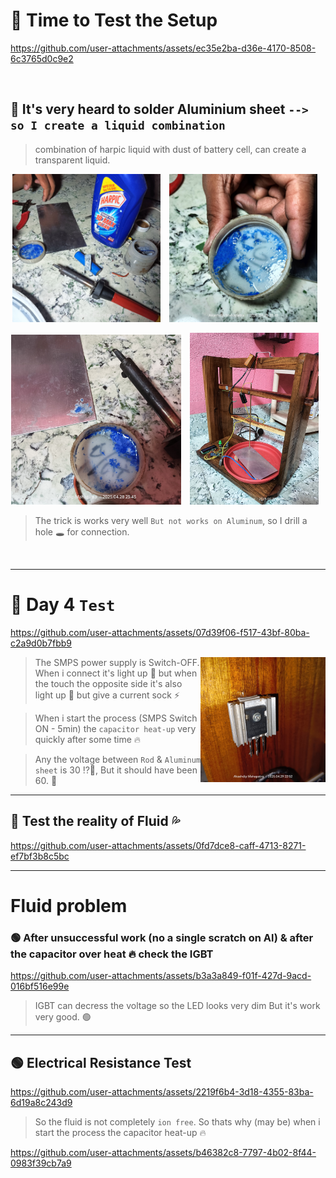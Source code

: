 
# 🔵 Time to Test the Setup

https://github.com/user-attachments/assets/ec35e2ba-d36e-4170-8508-6c3765d0c9e2

</br>

## 🔴 It's very heard to solder Aluminium sheet `--> so I create a liquid combination`

> combination of harpic liquid with dust of battery cell, can create a transparent liquid.

<p align="center">
  <img src="setup/Day 04/soldaring Al 01.jpg" alt="Image 1" width="47%" style="margin-right: 10px;"/>
  <img src="setup/Day 04/soldaring Al 02.jpg" alt="Image 2" width="47%" style="margin-right: 10px;"/>
</p>
<p align="center">
  <img src="setup/Day 04/soldaring Al 03.jpg" alt="Image 1" width="54%" style="margin-right: 10px;"/>
  <img src="setup/Day 04/setup EDM 01.jpg" alt="Image 2" width="41%" style="margin-right: 10px;"/>
</p>

> The trick is works very well `But not works on Aluminum`, so I drill a hole 🕳️ for connection.

</br>

---

# 🔴 Day 4 `Test`

https://github.com/user-attachments/assets/07d39f06-f517-43bf-80ba-c2a9d0b7fbb9

<img align="right" alt="" width="200" src="setup/Day 04/IGBT.jpg">

> The SMPS power supply is Switch-OFF. When i connect it's light up 🚨 but when the touch the opposite side it's also light up 🚨 but give a current sock ⚡

> When i start the process (SMPS Switch ON - 5min) the `capacitor heat-up` very quickly after some time 🔥

> Any the voltage between `Rod` & `Aluminum sheet` is 30 ⁉️🤔, But it should have been 60. 🔴

---

## 🔵 Test the reality of Fluid 💦

https://github.com/user-attachments/assets/0fd7dce8-caff-4713-8271-ef7bf3b8c5bc

---

# Fluid problem

### 🟢 After unsuccessful work (no a single scratch on Al) & after the capacitor over heat 🔥 check the IGBT

https://github.com/user-attachments/assets/b3a3a849-f01f-427d-9acd-016bf516e99e

> IGBT can decress the voltage so the LED looks very dim But it's work very good. 🟢

---

## 🟢 Electrical Resistance Test

https://github.com/user-attachments/assets/2219f6b4-3d18-4355-83ba-6d19a8c243d9

> So the fluid is not completely `ion free`. So thats why (may be) when i start the process the capacitor heat-up 🔥

https://github.com/user-attachments/assets/b46382c8-7797-4b02-8f44-0983f39cb7a9

